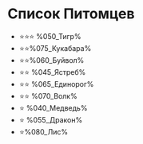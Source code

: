 # Список Питомцев

- ⭐⭐⭐ %050_Тигр%
- ⭐⭐%075_Кукабара%
- ⭐⭐%060_Буйвол%
- ⭐⭐ %045_Ястреб%
- ⭐⭐ %065_Единорог%
- ⭐⭐ %070_Волк%
- ⭐ %040_Медведь%  
- ⭐ %055_Дракон%  
- ⭐%080_Лис%  